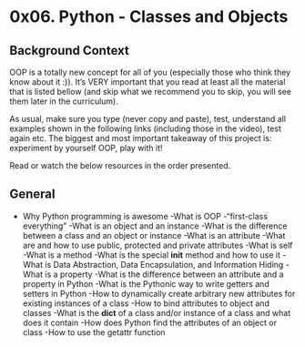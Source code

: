 # 0x06. Python - Classes and Objects

## Background Context

OOP is a totally new concept for all of you (especially those who think they know about it :)). It’s VERY important that you read at least all the material that is listed bellow (and skip what we recommend you to skip, you will see them later in the curriculum).

As usual, make sure you type (never copy and paste), test, understand all examples shown in the following links (including those in the video), test again etc. The biggest and most important takeaway of this project is: experiment by yourself OOP, play with it!

Read or watch the below resources in the order presented.

## General

- Why Python programming is awesome
  -What is OOP
  -“first-class everything”
  -What is an object and an instance
  -What is the difference between a class and an object or instance
  -What is an attribute
  -What are and how to use public, protected and private attributes
  -What is self
  -What is a method
  -What is the special **init** method and how to use it
  -What is Data Abstraction, Data Encapsulation, and Information Hiding
  -What is a property
  -What is the difference between an attribute and a property in Python
  -What is the Pythonic way to write getters and setters in Python
  -How to dynamically create arbitrary new attributes for existing instances of a class
  -How to bind attributes to object and classes
  -What is the **dict** of a class and/or instance of a class and what does it contain
  -How does Python find the attributes of an object or class
  -How to use the getattr function
